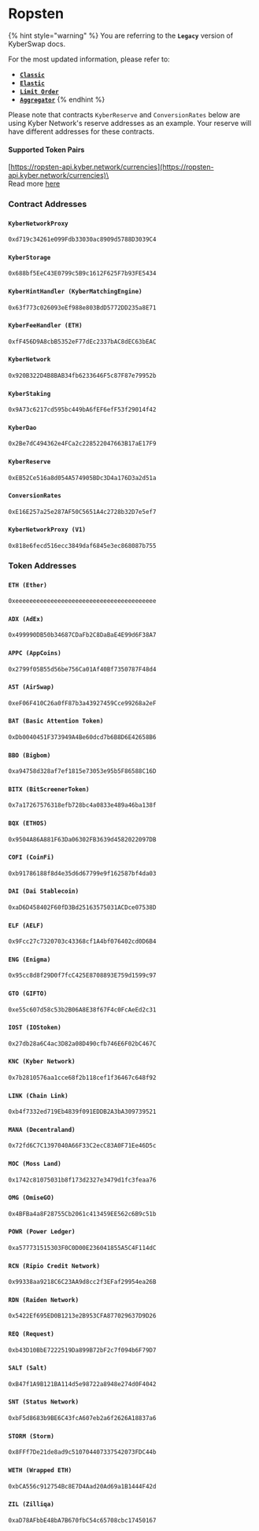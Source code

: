 # Ropsten

{% hint style="warning" %}
You are referring to the **`Legacy`** version of KyberSwap docs.

For the most updated information, please refer to:

* [**`Classic`**](broken-reference)
* [**`Elastic`**](../kyberswap-elastic/)
* [**`Limit Order`**](../../../kyberswap-solutions/limit-order/)
* [**`Aggregator`**](../../../kyberswap-solutions/kyberswap-aggregator/)
{% endhint %}

Please note that contracts `KyberReserve` and `ConversionRates` below are using Kyber Network's reserve addresses as an example. Your reserve will have different addresses for these contracts.

#### Supported Token Pairs[​](https://docs.kyberswap.com/Legacy/addresses/addresses-ropsten#supported-token-pairs) <a href="#supported-token-pairs" id="supported-token-pairs"></a>

[https://ropsten-api.kyber.network/currencies](https://ropsten-api.kyber.network/currencies)\
\
Read more [here](https://docs.kyberswap.com/Legacy/addresses/api\_abi-restfulapi.md#currencies)

### Contract Addresses[​](https://docs.kyberswap.com/Legacy/addresses/addresses-ropsten#contract-addresses) <a href="#contract-addresses" id="contract-addresses"></a>

#### `KyberNetworkProxy`[​](https://docs.kyberswap.com/Legacy/addresses/addresses-ropsten#kybernetworkproxy) <a href="#kybernetworkproxy" id="kybernetworkproxy"></a>

`0xd719c34261e099Fdb33030ac8909d5788D3039C4`

#### `KyberStorage`[​](https://docs.kyberswap.com/Legacy/addresses/addresses-ropsten#kyberstorage) <a href="#kyberstorage" id="kyberstorage"></a>

`0x688bf5EeC43E0799c5B9c1612F625F7b93FE5434`

#### `KyberHintHandler (KyberMatchingEngine)`[​](https://docs.kyberswap.com/Legacy/addresses/addresses-ropsten#kyberhinthandler-kybermatchingengine) <a href="#kyberhinthandler-kybermatchingengine" id="kyberhinthandler-kybermatchingengine"></a>

`0x63f773c026093eEf988e803BdD5772DD235a8E71`

#### `KyberFeeHandler (ETH)`[​](https://docs.kyberswap.com/Legacy/addresses/addresses-ropsten#kyberfeehandler-eth) <a href="#kyberfeehandler-eth" id="kyberfeehandler-eth"></a>

`0xfF456D9A8cbB5352eF77dEc2337bAC8dEC63bEAC`

#### `KyberNetwork`[​](https://docs.kyberswap.com/Legacy/addresses/addresses-ropsten#kybernetwork) <a href="#kybernetwork" id="kybernetwork"></a>

`0x920B322D4B8BAB34fb6233646F5c87F87e79952b`

#### `KyberStaking`[​](https://docs.kyberswap.com/Legacy/addresses/addresses-ropsten#kyberstaking) <a href="#kyberstaking" id="kyberstaking"></a>

`0x9A73c6217cd595bc449bA6fEF6efF53f29014f42`

#### `KyberDao`[​](https://docs.kyberswap.com/Legacy/addresses/addresses-ropsten#kyberdao) <a href="#kyberdao" id="kyberdao"></a>

`0x2Be7dC494362e4FCa2c228522047663B17aE17F9`

#### `KyberReserve`[​](https://docs.kyberswap.com/Legacy/addresses/addresses-ropsten#kyberreserve) <a href="#kyberreserve" id="kyberreserve"></a>

`0xEB52Ce516a8d054A574905BDc3D4a176D3a2d51a`

#### `ConversionRates`[​](https://docs.kyberswap.com/Legacy/addresses/addresses-ropsten#conversionrates) <a href="#conversionrates" id="conversionrates"></a>

`0xE16E257a25e287AF50C5651A4c2728b32D7e5ef7`

#### `KyberNetworkProxy (V1)`[​](https://docs.kyberswap.com/Legacy/addresses/addresses-ropsten#kybernetworkproxy-v1) <a href="#kybernetworkproxy-v1" id="kybernetworkproxy-v1"></a>

`0x818e6fecd516ecc3849daf6845e3ec868087b755`

### Token Addresses[​](https://docs.kyberswap.com/Legacy/addresses/addresses-ropsten#token-addresses) <a href="#token-addresses" id="token-addresses"></a>

#### `ETH (Ether)`[​](https://docs.kyberswap.com/Legacy/addresses/addresses-ropsten#eth-ether) <a href="#eth-ether" id="eth-ether"></a>

`0xeeeeeeeeeeeeeeeeeeeeeeeeeeeeeeeeeeeeeeee`

#### `ADX (AdEx)`[​](https://docs.kyberswap.com/Legacy/addresses/addresses-ropsten#adx-adex) <a href="#adx-adex" id="adx-adex"></a>

`0x499990DB50b34687CDaFb2C8DaBaE4E99d6F38A7`

#### `APPC (AppCoins)`[​](https://docs.kyberswap.com/Legacy/addresses/addresses-ropsten#appc-appcoins) <a href="#appc-appcoins" id="appc-appcoins"></a>

`0x2799f05B55d56be756Ca01Af40Bf7350787F48d4`

#### `AST (AirSwap)`[​](https://docs.kyberswap.com/Legacy/addresses/addresses-ropsten#ast-airswap) <a href="#ast-airswap" id="ast-airswap"></a>

`0xeF06F410C26a0fF87b3a43927459Cce99268a2eF`

#### `BAT (Basic Attention Token)`[​](https://docs.kyberswap.com/Legacy/addresses/addresses-ropsten#bat-basic-attention-token) <a href="#bat-basic-attention-token" id="bat-basic-attention-token"></a>

`0xDb0040451F373949A4Be60dcd7b6B8D6E42658B6`

#### `BBO (Bigbom)`[​](https://docs.kyberswap.com/Legacy/addresses/addresses-ropsten#bbo-bigbom) <a href="#bbo-bigbom" id="bbo-bigbom"></a>

`0xa94758d328af7ef1815e73053e95b5F86588C16D`

#### `BITX (BitScreenerToken)`[​](https://docs.kyberswap.com/Legacy/addresses/addresses-ropsten#bitx-bitscreenertoken) <a href="#bitx-bitscreenertoken" id="bitx-bitscreenertoken"></a>

`0x7a17267576318efb728bc4a0833e489a46ba138f`

#### `BQX (ETHOS)`[​](https://docs.kyberswap.com/Legacy/addresses/addresses-ropsten#bqx-ethos) <a href="#bqx-ethos" id="bqx-ethos"></a>

`0x9504A86A881F63Da06302FB3639d4582022097DB`

#### `COFI (CoinFi)`[​](https://docs.kyberswap.com/Legacy/addresses/addresses-ropsten#cofi-coinfi) <a href="#cofi-coinfi" id="cofi-coinfi"></a>

`0xb91786188f8d4e35d6d67799e9f162587bf4da03`

#### `DAI (Dai Stablecoin)`[​](https://docs.kyberswap.com/Legacy/addresses/addresses-ropsten#dai-dai-stablecoin) <a href="#dai-dai-stablecoin" id="dai-dai-stablecoin"></a>

`0xaD6D458402F60fD3Bd25163575031ACDce07538D`

#### `ELF (AELF)`[​](https://docs.kyberswap.com/Legacy/addresses/addresses-ropsten#elf-aelf) <a href="#elf-aelf" id="elf-aelf"></a>

`0x9Fcc27c7320703c43368cf1A4bf076402cd0D6B4`

#### `ENG (Enigma)`[​](https://docs.kyberswap.com/Legacy/addresses/addresses-ropsten#eng-enigma) <a href="#eng-enigma" id="eng-enigma"></a>

`0x95cc8d8f29D0f7fcC425E8708893E759d1599c97`

#### `GTO (GIFTO)`[​](https://docs.kyberswap.com/Legacy/addresses/addresses-ropsten#gto-gifto) <a href="#gto-gifto" id="gto-gifto"></a>

`0xe55c607d58c53b2B06A8E38f67F4c0FcAeEd2c31`

#### `IOST (IOStoken)`[​](https://docs.kyberswap.com/Legacy/addresses/addresses-ropsten#iost-iostoken) <a href="#iost-iostoken" id="iost-iostoken"></a>

`0x27db28a6C4ac3D82a08D490cfb746E6F02bC467C`

#### `KNC (Kyber Network)`[​](https://docs.kyberswap.com/Legacy/addresses/addresses-ropsten#knc-kyber-network) <a href="#knc-kyber-network" id="knc-kyber-network"></a>

`0x7b2810576aa1cce68f2b118cef1f36467c648f92`

#### `LINK (Chain Link)`[​](https://docs.kyberswap.com/Legacy/addresses/addresses-ropsten#link-chain-link) <a href="#link-chain-link" id="link-chain-link"></a>

`0xb4f7332ed719Eb4839f091EDDB2A3bA309739521`

#### `MANA (Decentraland)`[​](https://docs.kyberswap.com/Legacy/addresses/addresses-ropsten#mana-decentraland) <a href="#mana-decentraland" id="mana-decentraland"></a>

`0x72fd6C7C1397040A66F33C2ecC83A0F71Ee46D5c`

#### `MOC (Moss Land)`[​](https://docs.kyberswap.com/Legacy/addresses/addresses-ropsten#moc-moss-land) <a href="#moc-moss-land" id="moc-moss-land"></a>

`0x1742c81075031b8f173d2327e3479d1fc3feaa76`

#### `OMG (OmiseGO)`[​](https://docs.kyberswap.com/Legacy/addresses/addresses-ropsten#omg-omisego) <a href="#omg-omisego" id="omg-omisego"></a>

`0x4BFBa4a8F28755Cb2061c413459EE562c6B9c51b`

#### `POWR (Power Ledger)`[​](https://docs.kyberswap.com/Legacy/addresses/addresses-ropsten#powr-power-ledger) <a href="#powr-power-ledger" id="powr-power-ledger"></a>

`0xa577731515303F0C0D00E236041855A5C4F114dC`

#### `RCN (Ripio Credit Network)`[​](https://docs.kyberswap.com/Legacy/addresses/addresses-ropsten#rcn-ripio-credit-network) <a href="#rcn-ripio-credit-network" id="rcn-ripio-credit-network"></a>

`0x99338aa9218C6C23AA9d8cc2f3EFaf29954ea26B`

#### `RDN (Raiden Network)`[​](https://docs.kyberswap.com/Legacy/addresses/addresses-ropsten#rdn-raiden-network) <a href="#rdn-raiden-network" id="rdn-raiden-network"></a>

`0x5422Ef695ED0B1213e2B953CFA877029637D9D26`

#### `REQ (Request)`[​](https://docs.kyberswap.com/Legacy/addresses/addresses-ropsten#req-request) <a href="#req-request" id="req-request"></a>

`0xb43D10BbE7222519Da899B72bF2c7f094b6F79D7`

#### `SALT (Salt)`[​](https://docs.kyberswap.com/Legacy/addresses/addresses-ropsten#salt-salt) <a href="#salt-salt" id="salt-salt"></a>

`0xB47f1A9B121BA114d5e98722a8948e274d0F4042`

#### `SNT (Status Network)`[​](https://docs.kyberswap.com/Legacy/addresses/addresses-ropsten#snt-status-network) <a href="#snt-status-network" id="snt-status-network"></a>

`0xbF5d8683b9BE6C43fcA607eb2a6f2626A18837a6`

#### `STORM (Storm)`[​](https://docs.kyberswap.com/Legacy/addresses/addresses-ropsten#storm-storm) <a href="#storm-storm" id="storm-storm"></a>

`0x8FFf7De21de8ad9c510704407337542073FDC44b`

#### `WETH (Wrapped ETH)`[​](https://docs.kyberswap.com/Legacy/addresses/addresses-ropsten#weth-wrapped-eth) <a href="#weth-wrapped-eth" id="weth-wrapped-eth"></a>

`0xbCA556c912754Bc8E7D4Aad20Ad69a1B1444F42d`

#### `ZIL (Zilliqa)`[​](https://docs.kyberswap.com/Legacy/addresses/addresses-ropsten#zil-zilliqa) <a href="#zil-zilliqa" id="zil-zilliqa"></a>

`0xaD78AFbbE48bA7B670fbC54c65708cbc17450167`
